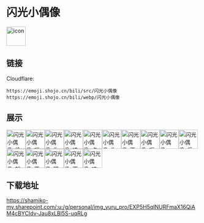 # 闪光小偶像
<img src="https://emoji.shojo.cn/bili/src/闪光小偶像/icon.png" width="50" height="50" alt="icon">

## 链接
Cloudflare:
```
https://emoji.shojo.cn/bili/src/闪光小偶像
https://emoji.shojo.cn/bili/webp/闪光小偶像
```
## 展示
<img src="https://emoji.shojo.cn/bili/src/闪光小偶像/闪光小偶像-偷笑.png" width="50" height="50" alt="闪光小偶像-偷笑"><img src="https://emoji.shojo.cn/bili/src/闪光小偶像/闪光小偶像-唱歌.png" width="50" height="50" alt="闪光小偶像-唱歌"><img src="https://emoji.shojo.cn/bili/src/闪光小偶像/闪光小偶像-你说什么.png" width="50" height="50" alt="闪光小偶像-你说什么"><img src="https://emoji.shojo.cn/bili/src/闪光小偶像/闪光小偶像-哇塞.png" width="50" height="50" alt="闪光小偶像-哇塞"><img src="https://emoji.shojo.cn/bili/src/闪光小偶像/闪光小偶像-点赞.png" width="50" height="50" alt="闪光小偶像-点赞"><img src="https://emoji.shojo.cn/bili/src/闪光小偶像/闪光小偶像-生气.png" width="50" height="50" alt="闪光小偶像-生气"><img src="https://emoji.shojo.cn/bili/src/闪光小偶像/闪光小偶像-不要说哦.png" width="50" height="50" alt="闪光小偶像-不要说哦"><img src="https://emoji.shojo.cn/bili/src/闪光小偶像/闪光小偶像-呃.png" width="50" height="50" alt="闪光小偶像-呃"><img src="https://emoji.shojo.cn/bili/src/闪光小偶像/闪光小偶像-wink.png" width="50" height="50" alt="闪光小偶像-wink"><img src="https://emoji.shojo.cn/bili/src/闪光小偶像/闪光小偶像-后退.png" width="50" height="50" alt="闪光小偶像-后退"><img src="https://emoji.shojo.cn/bili/src/闪光小偶像/闪光小偶像-就是你啦.png" width="50" height="50" alt="闪光小偶像-就是你啦"><img src="https://emoji.shojo.cn/bili/src/闪光小偶像/闪光小偶像-不可以哦.png" width="50" height="50" alt="闪光小偶像-不可以哦"><img src="https://emoji.shojo.cn/bili/src/闪光小偶像/闪光小偶像-嘿嘿.png" width="50" height="50" alt="闪光小偶像-嘿嘿"><img src="https://emoji.shojo.cn/bili/src/闪光小偶像/闪光小偶像-不要啊.png" width="50" height="50" alt="闪光小偶像-不要啊"><img src="https://emoji.shojo.cn/bili/src/闪光小偶像/闪光小偶像-哇嗷.png" width="50" height="50" alt="闪光小偶像-哇嗷">

## 下载地址

https://shamiko-my.sharepoint.com/:u:/g/personal/img_yuru_pro/EXP5H5qINURFmaX16QiAM4cBYCIdv-Jau8xLBl5S-uqRLg